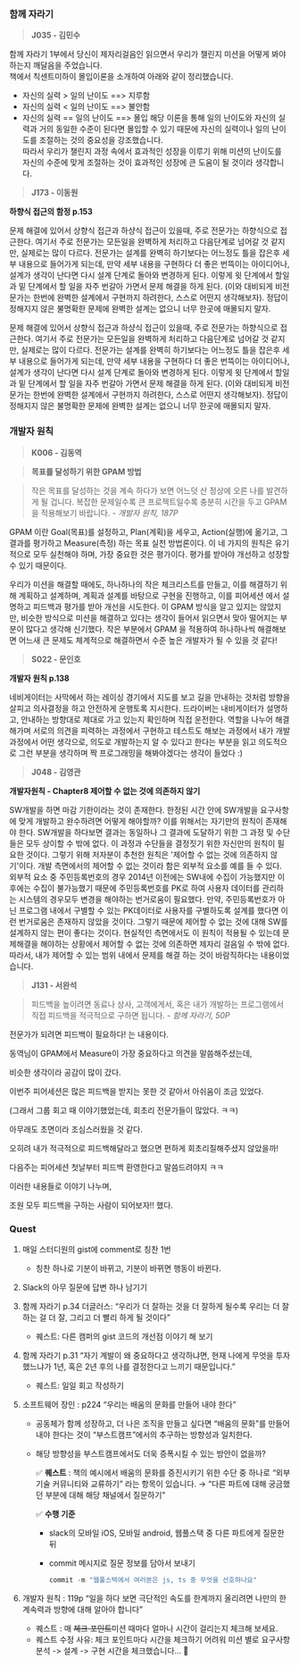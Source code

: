 ### 함께 자라기
> **J035 - 김민수**

함께 자라기 1부에서 당신이 제자리걸음인 읽으면서 우리가 챌린지 미션을 어떻게 봐야하는지 깨달음을 주었습니다.  
책에서 칙센트미하이 몰입이론을 소개하여 아래와 같이 정리했습니다.  
- 자신의 실력 > 일의 난이도 ==> 지루함
- 자신의 실력 < 일의 난이도 ==> 불안함
- 자신의 실력 == 일의 난이도 ==> 몰입
해당 이론을 통해 일의 난이도와 자신의 실력과 거의 동일한 수준이 된다면
 몰입할 수 있기 때문에 자신의 실력이나 일의 난이도를 조절하는 것의 중요성을 강조했습니다.  
따라서 우리가 챌린지 과정 속에서 효과적인 성장을 이루기 위해 미션의 난이도를 자신의 
수준에 맞게 조절하는 것이 효과적인 성장에 큰 도움이 될 것이라 생각합니다.

> **J173 - 이동원**

**하향식 접근의 함정 p.153**

문제 해결에 있어서 상향식 접근과 하샹식 접근이 있을때, 주로 전문가는 하향식으로 접근한다. 여기서 주로 전문가는 모든일을 완벽하게 처리하고 다음단계로 넘어갈 것 같지만, 실제로는 많이 다르다.
전문가는 설계를 완벽히 하기보다는 어느정도 틀을 잡은후 세부 내용으로 들어가게 되는데, 만약 세부 내용을 구현하다 더 좋은 번뜩이는 아이디어나, 설계가 생각이 난다면 다시 설계 단계로 돌아와 변경하게 된다. 이렇게 윗 단계에서 할일과 밑 단계에서 할 일을 자주 번갈아 가면서 문제 해결을 하게 된다. (이와 대비되게 비전문가는 한번에 완벽한 설계에서 구현까지 하려한다, 스스로 어떤지 생각해보자). 정답이 정해지지 않은 불명확한 문제에 완벽한 설계는 없으니 너무 한곳에 매몰되지 말자.

문제 해결에 있어서 상향식 접근과 하샹식 접근이 있을때, 주로 전문가는 하향식으로 접근한다. 여기서 주로 전문가는 모든일을 완벽하게 처리하고 다음단계로 넘어갈 것 같지만, 실제로는 많이 다르다.
전문가는 설계를 완벽히 하기보다는 어느정도 틀을 잡은후 세부 내용으로 들어가게 되는데, 만약 세부 내용을 구현하다 더 좋은 번뜩이는 아이디어나, 설계가 생각이 난다면 다시 설계 단계로 돌아와 변경하게 된다. 이렇게 윗 단계에서 할일과 밑 단계에서 할 일을 자주 번갈아 가면서 문제 해결을 하게 된다. (이와 대비되게 비전문가는 한번에 완벽한 설계에서 구현까지 하려한다, 스스로 어떤지 생각해보자). 정답이 정해지지 않은 불명확한 문제에 완벽한 설계는 없으니 너무 한곳에 매몰되지 말자.

### 개발자 원칙
> **K006 - 김동역**

> **목표를 달성하기 위한 GPAM 방법**

> 작은 목표를 달성하는 것을 계속 하다가 보면 어느덧 산 정상에 오른 나를 발견하게 될 겁니다. 복잡한 문제일수록 큰 프로젝트일수록 충분히 시간을 두고 GPAM을 적용해보기 바랍니다.
*- 개발자 원칙, 187P*
> 

GPAM 이란 Goal(목표)를 설정하고, Plan(계획)을 세우고, Action(실행)에 옮기고, 그  결과를 평가하고 Measure(측정) 하는 목표 실천 방법론이다. 이 네 가지의 원칙은 유기적으로 모두 실천해야 하며, 가장 중요한 것은 평가이다. 평가를 받아야 개선하고 성장할 수 있기 때문이다.

우리가 미션을 해결할 때에도, 하나하나의 작은 체크리스트를 만들고, 이를 해결하기 위해 계획하고 설계하며, 계획과 설계를 바탕으로 구현을 진행하고, 이를 피어세션 에서 설명하고 피드백과 평가를 받아 개선을 시도한다. 이 GPAM 방식을 알고 있지는 않았지만, 비슷한 방식으로 미션을 해결하고 있다는 생각이 들어서 읽으면서 맞아 떨어지는 부분이 많다고 생각해 신기했다. 작은 부분에서 GPAM 을 적용하여 하나하나씩 해결해보면 어느새 큰 문제도 체계적으로 해결하면서 수준 높은 개발자가 될 수 있을 것 같다!

> **S022 - 문인호**

**개발자 원칙 p.138**

네비게이터는 사막에서 하는 레이싱 경기에서 지도를 보고 길을 안내하는 것처럼 방향을 살피고 의사결정을 하고 안전하게 운행토록 지시한다. 드라이버는 내비게이터가 설명하고, 안내하는 방향대로 제대로 가고 있는지 확인하며 직접 운전한다. 역할을 나누어 해결해가며 서로의 의견을 피력하는 과정에서 구현하고 테스트도 해보는 과정에서 내가 개발 과정에서 어떤 생각으로, 의도로 개발하는지 알 수 있다고 한다는 부분을 읽고 의도적으로 그런 부분을 생각하며 짝 프로그래밍을 해봐야겠다는 생각이 들었다 :)

> **J048 - 김영관**

**개발자원칙 - Chapter8 제어할 수 없는 것에 의존하지 않기**

SW개발을 하면 마감 기한이라는 것이 존재한다. 한정된 시간 안에 SW개발을 요구사항에 맞게 개발하고 완수하려면 어떻게 해야할까? 이를 위해서는 자기만의 원칙이 존재해야 한다. SW개발을 하다보면 결과는 동일하나 그 결과에 도달하기 위한 그 과정 및 수단들은 모두 상이할 수 밖에 없다. 이 과정과 수단들을 결정짓기 위한 자신만의 원칙이 필요한 것이다. 그렇기 위해 저자분이 추천한 원칙은 '제어할 수 없는 것에 의존하지 않기'이다. 개발 측면에서의 제어할 수 없는 것이라 함은 외부적 요소를 예를 들 수 있다. 외부적 요소 중 주민등록번호의 경우 2014년 이전에는 SW내에 수집이 가능했지만 이후에는 수집이 불가능했기 때문에 주민등록번호를 PK로 하여 사용자 데이터를 관리하는 시스템의 경우모두 변경을 해야하는 번거로움이 필요했다. 만약, 주민등록번호가 아닌 프로그램 내에서 구별할 수 있는 PK데이터로 사용자를 구별하도록 설계를 했다면 이런 번거로움은 존재하지 않았을 것이다. 그렇기 때문에 제어할 수 없는 것에 대해 SW를 설계하지 않는 편이 좋다는 것이다. 현실적인 측면에서도 이 원칙이 적용될 수 있는데 문제해결을 해야하는 상황에서 제어할 수 없는 것에 의존하면 제자리 걸음일 수 밖에 없다. 따라서, 내가 제어할 수 있는 범위 내에서 문제를 해결 하는 것이 바람직하다는 내용이었습니다.

> **J131 - 서완석**

> 피드백을 높이려면 동료나 상사, 고객에게서, 혹은 내가 개발하는 프로그램에서 직접 피드백을 적극적으로 구하면 됩니다.
*- 함께 자라기, 50P*


전문가가 되려면 피드백이 필요하다! 는 내용이다.

동역님이 GPAM에서 Measure이 가장 중요하다고 의견을 말씀해주셨는데,

비슷한 생각이라 공감이 많이 갔다.

이번주 피어세션은 많은 피드백을 받지는 못한 것 같아서 아쉬움이 조금 있었다.

(그래서 그룹 회고 때 이야기했었는데, 회초리 전문가들이 많았다. ㅋㅋ)

아무래도 초면이라 조심스러웠을 것 같다.

오히려 내가 적극적으로 피드백해달라고 했으면 편하게 회초리질해주셨지 않았을까!

다음주는 피어세션 첫날부터 피드백 환영한다고 말씀드려야지 ㅋㅋ

이러한 내용들로 이야기 나누며,

조원 모두 피드백을 구하는 사람이 되어보자!! 했다.


### Quest

1. 매일 스터디원의 gist에 comment로 칭찬 1번
    - 칭찬 하나로 기분이 바뀌고, 기분이 바뀌면 행동이 바뀐다.
2. Slack의 아무 질문에 답변 하나 남기기
3. 함께 자라기 p.34 더글러스: “우리가 더 잘하는 것을 더 잘하게 될수록 우리는 더 잘하는 걸 더 잘, 그리고 더 빨리 하게 될 것이다”
    - 퀘스트: 다른 캠퍼의 gist 코드의 개선점 이야기  해 보기
4. 함께 자라기 p.31 “자기 계발이 왜 중요하다고 생각하냐면, 현재 나에게 무엇을 투자했느냐가 1년, 혹은 2년 후의 나를 결정한다고 느끼기 때문입니다.”
    - 퀘스트: 일일 회고 작성하기

1. 소프트웨어 장인 : p224 “우리는 배움의 문화를 만들어 내야 한다”
    - 공동체가 함께 성장하고, 더 나은 조직을 만들고 싶다면 “배움의 문화”를 만들어 내야 한다는 것이 “부스트캠프”에서의 추구하는 방향성과 일치한다.
    - 해당 방향성을 부스트캠프에서도 더욱 증폭시킬 수 있는 방안이 없을까?
        
        ✅ **퀘스트** :  책의 예시에서 배움의 문화를 증진시키기 위한 수단 중 하나로 “외부 기술 커뮤니티와 교류하기” 라는 항목이 있습니다. → “다른 파트에 대해 궁금했던 부분에 대해 해당 채널에서 질문하기”
        
        ✅ **수행 기준**
        
        - slack의 모바일 iOS, 모바일 android, 웹풀스택 중 다른 파트에게 질문한 뒤
        - commit 메시지로 질문 정보를 담아서 보내기
            
            ```swift
            commit -m "웹풀스택에서 여러분은 js, ts 중 무엇을 선호하나요" 
            ```
            

1. 개발자 원칙 : 119p “일을 하다 보면 극단적인 속도를 한계까지 올리려면 나만의 한계속력과 방향에 대해 알아야 합니다”
    - 퀘스트 : 매 ~~체크 포인트~~미션 때마다 얼마나 시간이 걸리는지 체크해 보세요.
    - 퀘스트 수정 사유: 체크 포인트마다 시간을 체크하기 어려워 미션 별로 요구사항 분석 -> 설계 -> 구현 시간을 체크했습니다... 🥹
